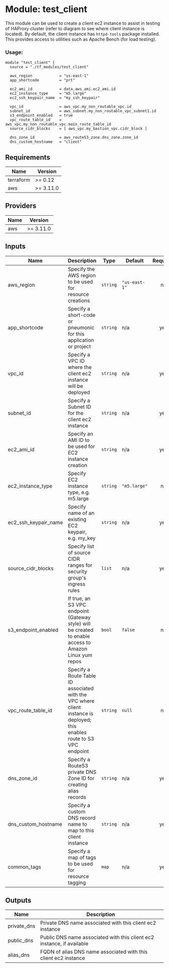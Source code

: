 # Module: test\_client

This module can be used to create a client ec2 instance to assist in testing of HAProxy cluster (refer to diagram to see where client instance is located). By default, the client instance has `httpd-tools` package installed. This provides access to utilities such as Apache Bench (for load testing).

### Usage:

```hcl
module "test_client" {
  source = "./tf_modules/test_client"

  aws_region            = "us-east-1"
  app_shortcode         = "prt"

  ec2_ami_id            = data.aws_ami.ec2_ami.id
  ec2_instance_type     = "m5.large"
  ec2_ssh_keypair_name  = "my_ssh_keypair"

  vpc_id                = aws_vpc.my_non_routable_vpc.id
  subnet_id             = aws_subnet.my_non_routable_vpc_subnet1.id
  s3_endpoint_enabled   = true
  vpc_route_table_id    = aws_vpc.my_non_routable_vpc.main_route_table_id
  source_cidr_blocks    = [ aws_vpc.my_bastion_vpc.cidr_block ]

  dns_zone_id           = aws_route53_zone.dns_zone.zone_id
  dns_custom_hostname   = "client"
```

## Requirements

| Name | Version |
|------|---------|
| terraform | >= 0.12 |
| aws | >= 3.11.0 |

## Providers

| Name | Version |
|------|---------|
| aws | >= 3.11.0 |

## Inputs

| Name | Description | Type | Default | Required |
|------|-------------|------|---------|:--------:|
| aws\_region | Specify the AWS region to be used for resource creations | `string` | `"us-east-1"` | no |
| app\_shortcode | Specify a short-code or pneumonic for this application or project | `string` | n/a | yes |
| vpc\_id | Specify a VPC ID where the client ec2 instance will be deployed | `string` | n/a | yes |
| subnet\_id | Specify a Subnet ID for the client ec2 instance | `string` | n/a | yes |
| ec2\_ami\_id | Specify an AMI ID to be used for EC2 instance creation | `string` | n/a | yes |
| ec2\_instance\_type | Specify EC2 instance type, e.g. m5.large | `string` | `"m5.large"` | no |
| ec2\_ssh\_keypair\_name | Specify name of an existing EC2 keypair, e.g. my\_key | `string` | n/a | yes |
| source\_cidr\_blocks | Specify list of source CIDR ranges for security group's ingress rules | `list` | n/a | yes |
| s3\_endpoint\_enabled | If true, an S3 VPC endpoint (Gateway style) will be created to enable access to Amazon Linux yum repos | `bool` | `false` | no |
| vpc\_route\_table\_id | Specify a Route Table ID associated with the VPC where client instance is deployed; this enables route to S3 VPC endpoint | `string` | `null` | no |
| dns\_zone\_id | Specify a Route53 private DNS Zone ID for creating alias records | `string` | n/a | yes |
| dns\_custom\_hostname | Specify a custom DNS record name to map to this client instance | `string` | n/a | yes |
| common\_tags | Specify a map of tags to be used for resource tagging | `map` | n/a | yes |

## Outputs

| Name | Description |
|------|-------------|
| private\_dns | Private DNS name associated with this client ec2 instance |
| public\_dns | Public DNS name associated with this client ec2 instance, if available |
| alias\_dns | FQDN of alias DNS name associated with this client ec2 instance |


